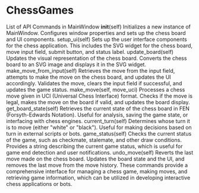 # ChessGames


List of API Commands in MainWindow
__init__(self)
Initializes a new instance of MainWindow.
Configures window properties and sets up the chess board and UI components.
setup_ui(self)
Sets up the user interface components for the chess application.
This includes the SVG widget for the chess board, move input field, submit button, and status label.
update_board(self)
Updates the visual representation of the chess board.
Converts the chess board to an SVG image and displays it in the SVG widget.
make_move_from_input(self)
Retrieves the move from the input field, attempts to make the move on the chess board, and updates the UI accordingly.
Validates the move, clears the input field if successful, and updates the game status.
make_move(self, move_uci)
Processes a chess move given in UCI (Universal Chess Interface) format.
Checks if the move is legal, makes the move on the board if valid, and updates the board display.
get_board_state(self)
Retrieves the current state of the chess board in FEN (Forsyth-Edwards Notation).
Useful for analysis, saving the game state, or interfacing with chess engines.
current_turn(self)
Determines whose turn it is to move (either "white" or "black").
Useful for making decisions based on turn in external scripts or bots.
game_status(self)
Checks the current status of the game, such as checkmate, stalemate, and other draw conditions.
Provides a string describing the current game status, which is useful for game end detection and user notifications.
undo_move(self)
Reverts the last move made on the chess board.
Updates the board state and the UI, and removes the last move from the move history.
These commands provide a comprehensive interface for managing a chess game, making moves, and retrieving game information, which can be utilized in developing interactive chess applications or bots.

